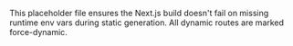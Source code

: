 This placeholder file ensures the Next.js build doesn't fail on missing runtime env vars during static generation. All dynamic routes are marked force-dynamic.